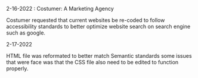 2-16-2022 : Costumer: A Marketing Agency 

Costumer requested that current websites be re-coded to follow accessibility standards to better optimize website search on search engine such as google.

2-17-2022

HTML file was reformated to better match Semantic standards some issues that were face was that the CSS file also need to be edited to function properly.